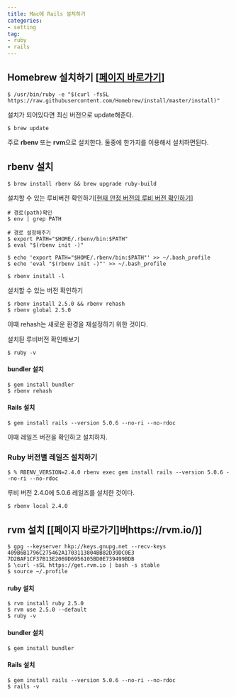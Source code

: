 ```yaml
---
title: Mac에 Rails 설치하기
categories:
- setting
tag:
- ruby
- rails
---
```


## Homebrew 설치하기 [[페이지 바로가기](https://brew.sh/index_ko.html)]
```
$ /usr/bin/ruby -e "$(curl -fsSL https://raw.githubusercontent.com/Homebrew/install/master/install)"
```

설치가 되어있다면 최신 버전으로 update해준다.
```
$ brew update
```


주로 **rbenv** 또는 **rvm**으로 설치한다. 둘중에 한가지를 이용해서 설치하면된다.

## rbenv 설치

```
$ brew install rbenv && brew upgrade ruby-build
```

설치할 수 있는 루비버전 확인하기[[현재 안정 버전의 루비 버전 확인하기](https://www.ruby-lang.org/ko/downloads/)]
```
# 경로(path)확인
$ env | grep PATH

# 경로 설정해주기
$ export PATH="$HOME/.rbenv/bin:$PATH"
$ eval "$(rbenv init -)"
```

```
$ echo 'export PATH="$HOME/.rbenv/bin:$PATH"' >> ~/.bash_profile
$ echo 'eval "$(rbenv init -)"' >> ~/.bash_profile
```

```
$ rbenv install -l
```
설치할 수 있는 버전 확인하기

```
$ rbenv install 2.5.0 && rbenv rehash
$ rbenv global 2.5.0
```
이때 rehash는 새로운 환경을 재설정하기 위한 것이다.

설치된 루비버전 확인해보기
```
$ ruby -v
```

#### bundler 설치
```
$ gem install bundler
$ rbenv rehash
```

#### Rails 설치
```
$ gem install rails --version 5.0.6 --no-ri --no-rdoc
```
이때 레일즈 버전을 확인하고 설치하자.

### Ruby 버전별 레일즈 설치하기

```
$ % RBENV_VERSION=2.4.0 rbenv exec gem install rails --version 5.0.6 --no-ri --no-rdoc
```

루비 버전 2.4.0에 5.0.6 레일즈를 설치한 것이다.

```
$ rbenv local 2.4.0
```


## rvm 설치 [[페이지 바로가기]버https://rvm.io/)]

```
$ gpg --keyserver hkp://keys.gnupg.net --recv-keys 409B6B1796C275462A1703113804BB82D39DC0E3 7D2BAF1CF37B13E2069D6956105BD0E739499BDB
$ \curl -sSL https://get.rvm.io | bash -s stable
$ source ~/.profile
```

#### ruby 설치
```
$ rvm install ruby 2.5.0
$ rvm use 2.5.0 --default
$ ruby -v
```

#### bundler 설치
```
$ gem install bundler
```

#### Rails 설치
```
$ gem install rails --version 5.0.6 --no-ri --no-rdoc
$ rails -v
```

